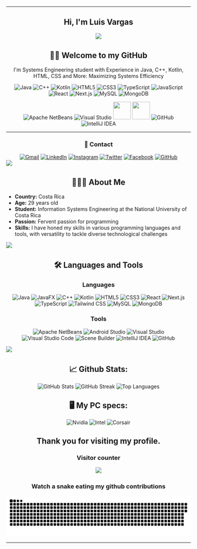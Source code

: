 <section align="center">

---

# Hi, I'm Luis Vargas

<img src="https://camo.githubusercontent.com/f9b03b515612a5133b472f78fe81f53b39cef59b5d044aa56c0d2ba2f7ce1795/68747470733a2f2f632e74656e6f722e636f6d2f665967393171427044646741414141692f626f6e676f2d6361742d7472616e73706172656e742e676966"  width="150"/>

## 👋🏻 Welcome to my GitHub

I'm Systems Engineering student with Experience in Java, C++, Kotlin, HTML, CSS and More: Maximizing Systems Efficiency

![Java](https://img.icons8.com/color/48/000000/java-coffee-cup-logo--v1.png)
![C++](https://img.icons8.com/color/48/000000/c-plus-plus-logo.png)
![Kotlin](https://img.icons8.com/color/48/000000/kotlin.png)
![HTML5](https://img.icons8.com/color/48/000000/html-5--v1.png)
![CSS3](https://img.icons8.com/color/48/000000/css3.png)
![TypeScript](https://img.icons8.com/color/48/000000/typescript--v1.png)
![JavaScript](https://img.icons8.com/color/48/000000/javascript--v1.png)
![React](https://img.icons8.com/office/48/000000/react.png)
![Next.js](https://img.icons8.com/bcbcbc/fluency-systems-filled/48/nextjs.png)
![MySQL](https://img.icons8.com/color/48/000000/mysql-logo.png)
![MongoDB](https://img.icons8.com/color/48/000000/mongodb.png)

![Apache NetBeans](https://img.icons8.com/color/48/000000/apache-netbeans.png)
![Visual Studio](https://img.icons8.com/fluency/48/000000/visual-studio.png)
<img src="https://uxwing.com/wp-content/themes/uxwing/download/brands-and-social-media/android-studio-icon.png" width="48" height="48"/>
<img src="https://upload.wikimedia.org/wikipedia/fr/thumb/f/fe/SceneBuilderLogo.png/640px-SceneBuilderLogo.png" width="48" height="48"/>
![GitHub](https://img.icons8.com/bcbcbc/ios-filled/48/github.png)
![IntelliJ IDEA](https://img.icons8.com/color/48/000000/intellij-idea.png)

---

<h3>📲 Contact</h3>
<div align="center">
    <a href="mailto:luvarapz@gmail.com" ><img src="https://img.shields.io/badge/Gmail-D14836?style=for-the-badge&logo=gmail&logoColor=white" height="28" alt="Gmail" /></a>
    <a href="https://www.linkedin.com/in/luvaracr/" ><img src="https://img.shields.io/badge/LinkedIn-0077B5?style=for-the-badge&logo=linkedin&logoColor=white" alt="LinkedIn" /></a>
    <a href="https://www.instagram.com/luvaracr" ><img src="https://img.shields.io/badge/Instagram-E4405F?style=for-the-badge&logo=instagram&logoColor=white" alt="Instagram" /></a>
    <a href="https://twitter.com/LuvaraCR" ><img src="https://img.shields.io/badge/follow%20%40LuvaraCR-blue?style=for-the-badge&logo=x" alt="Twitter" /></a>
    <a href="https://www.facebook.com/LuvaraCR/" ><img src="https://img.shields.io/badge/Facebook-1877F2?style=for-the-badge&logo=facebook&logoColor=white" alt="Facebook" /></a>
    <a href="https://github.com/Luvara" ><img src="https://img.shields.io/github/followers/Luvara?style=for-the-badge&logo=github&labelColor=gray&color=008000" alt="GitHub" /></a>
</div>
</section>

<img src="https://user-images.githubusercontent.com/73097560/115834477-dbab4500-a447-11eb-908a-139a6edaec5c.gif">

<section >

<h2 align="center">👨🏻‍💻 About Me</h2>

- **Country:** Costa Rica
- **Age:** 29 years old
- **Student:** Information Systems Engineering at the National University of Costa Rica
- **Passion:** Fervent passion for programming
- **Skills:** I have honed my skills in various programming languages and tools, with versatility to tackle diverse technological challenges
</section>

<img src="https://user-images.githubusercontent.com/73097560/115834477-dbab4500-a447-11eb-908a-139a6edaec5c.gif">

<section align="center">

## 🛠️ Languages and Tools

### Languages

<div >

![Java](https://img.shields.io/badge/Java-ED8B00?style=for-the-badge&logo=openjdk&logoColor=white)
![JavaFX](https://img.shields.io/badge/javafx-%23FF0000.svg?style=for-the-badge&logo=javafx&logoColor=white)
![C++](https://img.shields.io/badge/C%2B%2B-00599C?style=for-the-badge&logo=c%2B%2B&logoColor=white)
![Kotlin](https://img.shields.io/badge/Kotlin-0095D5?&style=for-the-badge&logo=kotlin&logoColor=white)
![HTML5](https://img.shields.io/badge/HTML5-E34F26?style=for-the-badge&logo=html5&logoColor=white)
![CSS3](https://img.shields.io/badge/CSS3-1572B6?style=for-the-badge&logo=css3&logoColor=white)
![React](https://img.shields.io/badge/React-20232A?style=for-the-badge&logo=react&logoColor=61DAFB)
![Next.js](https://img.shields.io/badge/next%20js-000000?style=for-the-badge&logo=nextdotjs&logoColor=white)
![TypeScript](https://img.shields.io/badge/TypeScript-007ACC?style=for-the-badge&logo=typescript&logoColor=white)
![Tailwind CSS](https://img.shields.io/badge/Tailwind_CSS-38B2AC?style=for-the-badge&logo=tailwind-css&logoColor=white)
![MySQL](https://img.shields.io/badge/MySQL-005C84?style=for-the-badge&logo=mysql&logoColor=white)
![MongoDB](https://img.shields.io/badge/MongoDB-4EA94B?style=for-the-badge&logo=mongodb&logoColor=white)

</div>

### Tools

<div>

![Apache NetBeans](https://img.shields.io/badge/apache%20netbeans-1B6AC6?style=for-the-badge&logo=apache%20netbeans%20IDE&logoColor=white)
![Android Studio](https://img.shields.io/badge/Android%20Studio-2B9A61?style=for-the-badge&logo=androidstudio&logoColor=white)
![Visual Studio](https://img.shields.io/badge/Visual_Studio-5C2D91?style=for-the-badge&logo=visual%20studio&logoColor=white)
![Visual Studio Code](https://img.shields.io/badge/Visual_Studio_Code-0078D4?style=for-the-badge&logo=visual%20studio%20code&logoColor=white)
![Scene Builder](https://img.shields.io/badge/Scene%20Builder-fd9e1b?style=for-the-badge)
![IntelliJ IDEA](https://img.shields.io/badge/Intellij%20Idea-purple?style=for-the-badge&logo=intellijidea)
![GitHub](https://img.shields.io/badge/Github-gray?style=for-the-badge&logo=github)

</div>
</section>

<img src="https://user-images.githubusercontent.com/73097560/115834477-dbab4500-a447-11eb-908a-139a6edaec5c.gif" style="max-width: 100%; display: inline-block;" data-target="animated-image.originalImage">

<section>
<div align="center">
<h2>📈 Github Stats:</h2>

![GitHub Stats](https://github-readme-stats.vercel.app/api?username=Luvara&theme=chartreuse-dark&border_radius=20&show_icons=true&card_width=450)
![GitHub Streak](https://github-readme-streak-stats.herokuapp.com?user=Luvara&theme=chartreuse-dark&border_radius=20&date_format=j%20M%5B%20Y%5D&card_width=450)
![Top Languages](https://github-readme-stats.vercel.app/api/top-langs/?username=Luvara&theme=chartreuse-dark&border_radius=20&hide_border=false&include_all_commits=true&count_private=true&layout=compact&card_width=450)

</div>
</section >

<section align="center">
<h2>🖥️ My PC specs:</h2>
<div>

![Nvidia](https://img.shields.io/badge/RTX%204060-green?style=for-the-badge&logo=nvidia&label=NVIDIA)
![Intel](https://img.shields.io/badge/i3%2010100-blue?style=for-the-badge&logo=intel&label=intel)
![Corsair](https://img.shields.io/badge/viper%20ddr4%2016gb-red?style=for-the-badge&logo=corsair&label=corsair)

</div>
</section>

<section align=center>
<div>
  <h2><b>Thank you for visiting my profile.</b></h2>
  <h3>Visitor counter</h3>
  <img src="https://profile-counter.glitch.me/luvara/count.svg" />
</div>
  
<div>
<h3><b>Watch a snake eating my github contributions</b></h3>
<img alt="github contribution grid snake animation" src="https://github.com/luvara/luvara/raw/output/github-contribution-grid-snake-dark.svg" style="visibility:visible;max-width:100%;">
</div>
</section>

---